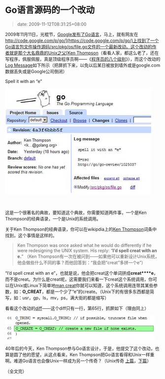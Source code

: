 # Go语言源码的一个改动
>date: 2009-11-12T08:31:25+08:00


2009年11月11日，光棍节，[Google发布了Go语言](/2009/Go%20%E8%AF%AD%E8%A8%80%EF%BC%9AGoogle%20%E7%9A%84%E6%96%B0%E7%BC%96%E7%A8%8B%E8%AF%AD%E8%A8%80.md)，马上，就有网友在[http://code.google.com/p/go/](https://code.google.com/p/go/)上找到了一个Go语言包文件操作源码/src/pkg/os/file.go文件的一个最新改动。这个改动的作者就是那个大名鼎鼎的Unix之父[Ken Thompson](https://en.wikiquote.org/wiki/Kenneth_Thompson)（看看人家，都这么老了，还在写程序，佩服佩服，真是顶级程序员啊——《[程序员的八个级别](/2009/%E7%A8%8B%E5%BA%8F%E5%91%98%E7%9A%84%E5%85%AB%E4%B8%AA%E7%BA%A7%E5%88%AB.md)》），而这个改动的[Log Message](https://code.google.com/p/go/source/detail?r=4a3f6bbb5f0c6021279ccb3c23558b3c480d995f)如下所示（把屏抓下来，以免以后某日被放到墙外或是google.com数据丢失或是Google公司倒闭）


Spell it with an “e”  

  

![spell it with an e](/assets/images/coolshell.cn/wp-content/uploads/2009/11/spell_it_with_e.jpg "spell it with an e")


 


这是一个很著名的典故，要知道这个典故，你需要知道两件事，一个是Ken Thompson的经典语录，一个是Unix的系统调用。



关于Ken Thompson的经典语录，你可以在wikipdia上的[Ken Thompson](https://en.wikiquote.org/wiki/Kenneth_Thompson)词条中找到，这个事情是这样的。



> Ken Thompson was once asked what he would do differently if he were redesigning the UNIX system. His reply: “**I’d spell creat with an e.**” （Ken Thompson有一次在被问到——如果他可以重新设计Unix系统，他会做些什么不同的事？而他回答到：“我会把“creat”多拼一个e”）
> 
> 


“I’d spell creat with an e”，也就是说，他会把creat这个单词拼成**creat****e**，而不是creat。为什么是creat呢，这需要我们来看一下creat这个系统调用，你可以在Unix或Linux下简单地[man creat](http://linux.die.net/man/2/creat)你就可以知道，这个系统调用连带其某些参数，如：**O\_CREAT**，都是一个少了“e”的create。（Unix下的有很多东西都是简写，如：usr，gp，ls，mv，ps，满大街的都是缩写）


看看这个改动的[diff](https://code.google.com/p/go/source/diff?spec=svn1f0a01c93d305f1ab636c68b67346659c5b957f7&r=4a3f6bbb5f0c6021279ccb3c23558b3c480d995f&format=side&path=/src/pkg/os/file.go&old_path=/src/pkg/os/file.go&old=50a1ee94151635c25ad76816044252af417a45b8)——这个diff只有一行，第65行，抓屏如下（理由同上）


![spell it with e  diff](/assets/images/coolshell.cn/wp-content/uploads/2009/11/spell_it_with_e_diff.jpg "spell it with e  diff")


40年后的今天，Ken Thompson参与Go语言设计，于是，他提交了这个改动，也算是圆了他的愿望，从这点看来，Ken Thompson把Go语言看得和Unix一样重啊。难道Go语言也会像Unix一样成为另一个传奇？（Unix传奇 [上篇](http://blog.csdn.net/haoel/archive/2007/03/27/1542340.aspx)，[下篇](http://blog.csdn.net/haoel/archive/2007/03/27/1542353.aspx)）


（全文完）


